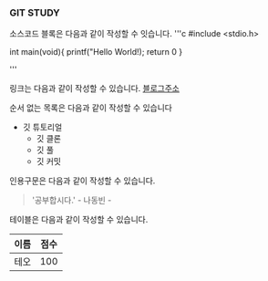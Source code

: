 ### GIT STUDY

소스코드 블록은 다음과 같이 작성할 수 잇습니다.
'''c
#include <stdio.h>

int main(void){
  printf("Hello World!);
  return 0
}

'''

링크는 다음과 같이 작성할 수 있습니다.
[블로그주소](https://blog.naver.com/ndb796)


순서 없는 목록은 다음과 같이 작성할 수 있습니다
* 깃 튜토리얼
  * 깃 클론
  * 깃 풀
  * 깃 커밋
 
인용구문은 다음과 같이 작성할 수 있습니다.
> '공부합시다.' - 나동빈 -

테이블은 다음과 같이 작성할 수 있습니다.

이름|점수
--|--
테오|100

